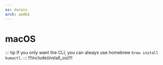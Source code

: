 ```yaml
---
os: darwin
arch: amd64
---
```


# macOS

::: tip
If you only want the CLI, you can always use homebrew `brew install kumactl`.
:::
!!!include(install_os)!!!
